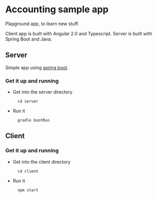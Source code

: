 # Accounting sample app

Playground app, to learn new stuff.

Client app is built with Angular 2.0 and Typescript.
Server is built with Spring Boot and Java.

## Server

Simple app using [spring boot][1].

[1]: http://projects.spring.io/spring-boot/

### Get it up and running

* Get into the server directory

		cd server

* Run it

		gradle bootRun

## Client

### Get it up and running

* Get into the client directory

		cd client

* Run it

		npm start
